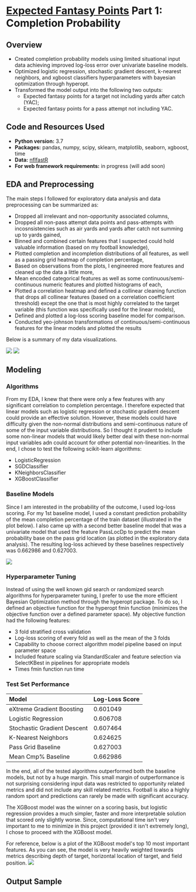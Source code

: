 # [Expected Fantasy Points](https://github.com/willmscaleb/Personal-Data-Projects/tree/main/NFL%20Expected%20Fantasy%20Points) Part 1: Completion Probability

## Overview
* Created completion probability models using limited situational input data achieving improved log-loss error over univariate baseline models.
* Optimized logistic regression, stochastic gradient descent, k-nearest neighbors, and xgboost classifiers hyperparameters with bayesian optimization through hyperopt.
* Transformed the model output into the following two outputs:
    * Expected fantasy points for a target not including yards after catch (YAC);
    * Expected fantasy points for a pass attempt not including YAC.
    
## Code and Resources Used
* **Python version:** 3.7
* **Packages:** pandas, numpy, scipy, sklearn, matplotlib, seaborn, xgboost, time
* **Data:** [nflfastR](https://github.com/guga31bb/nflfastR-data)
* **For web framework requirements:** in progress (will add soon)

## EDA and Preprocessing
The main steps I followed for exploratory data analysis and data preprocessing can be summarized as:
* Dropped all irrelevant and non-opportunity associated columns,
* Dropped all non-pass attempt data points and pass-attempts with incosnsistencies such as air yards and yards after catch not summing up to yards gained,
* Binned and combined certain features that I suspected could hold valuable information (based on my football knowledge),
* Plotted completion and incompletion distributions of all features, as well as a passing grid heatmap of completion percentage,
* Based on observations from the plots, I engineered more features and cleaned up the data a little more,
* Mean encoded categorical features as well as some continuous/semi-continuous numeric features and plotted histograms of each,
* Plotted a correlation heatmap and defined a collinear cleaning function that drops all collinear features (based on a correlation coefficient threshold) except  the one that is most highly correlated to the target variable (this function was specifically used for the linear models),
* Defined and plotted a log-loss scoring baseline model for comparison.
* Conducted yeo-johnson transformations of continuous/semi-continuous features for the linear models and plotted the results

Below is a summary of my data visualizations.

![](Images/cmp_gridmap.png) ![](Images/corr_hmap.png) 

## Modeling

### Algorithms
From my EDA, I knew that there were only a few features with any significant correlation to completion percentage. I therefore expected that linear models such as logistic regression or stochastic gradient descent could provide an effective solution. However, these models could have difficulty given the non-normal distributions and semi-continuous nature of some of the input variable distributions. So I thought it prudent to include some non-linear models that would likely better deal with these non-normal input variables adn could account for other potential non-linearities. In the end, I chose to test the following scikit-learn algorithms:
* LogisticRegression
* SGDClassifier
* KNeighborsClassifier
* XGBoostClassifier

### Baseline Models
Since I am interested in the probability of the outcome, I used log-loss scoring. For my 1st baseline model, I used a constant prediction probability of the mean completion percentage of the train dataset (illustrated in the plot below). I also came up with a second better baseline model that was a univariate model that used the feature PassLocDp to predict the mean probability base on the pass grid location (as plotted in the exploratory data analysis). The resulting log-loss achieved by these baselines respectively was 0.662986 and 0.627003.

![](Images/logloss1.png)

### Hyperparameter Tuning

Instead of using the well known gid search or randomized search algorithms for hyperparameter tuning, I prefer to use the more efficient Bayesian Optimization method through the hyperopt package. To do so, I defined an objective function for the hyperopt fmin function (minimizes the objective function over a defined parameter space). My objective function had the following features:
* 3 fold stratified cross validation
* Log-loss scoring of every fold as well as the mean of the 3 folds
* Capability to choose correct algorithm model pipeline based on input parameter space
* Included feature scaling via StandardScaler and feature selection via SelectKBest in pipelines for appropriate models
* Times fmin function run time

### Test Set Performance

 Model                       | Log-Loss Score 
 :---------------------------|:---------------
 eXtreme Gradient Boosting   | 0.601049        
 Logistic Regression         | 0.606708 
 Stochastic Gradient Descent | 0.607464
 K-Nearest Neighbors         | 0.624625 
 Pass Grid Baseline          | 0.627003 
 Mean Cmp% Baseline          | 0.662986 

In the end, all of the tested algorithms outperformed both the baseline models, but not by a huge margin. This small margin of outperformance is not surprising considering input data was restricted to opportunity related metrics and did not include any skill related metrics. Football is also a highly random sport and predictions can rarely be made with significant accuracy. 

The XGBoost model was the winner on a scoring basis, but logistic regression provides a much simpler, faster and more interpretable solution that scored only slightly worse. Since, computational time isn't very important to me to minimize in this project (provided it isn't extremely long), I chose to proceed with the XGBoost model.

For reference, below is a plot of the XGBoost model's top 10 most important features. As you can see, the model is very heavily weighted towards metrics describing depth of target, horizontal location of target, and field position.
![](Images/xgb_f_imp.png)

## Output Sample

